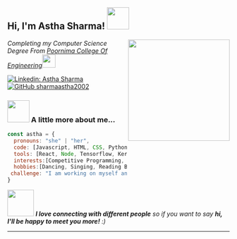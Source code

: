 <h2> Hi, I'm Astha Sharma! <img src="https://media.giphy.com/media/mGcNjsfWAjY5AEZNw6/giphy.gif" width="50"></h2>
<img align='right' src="https://media.giphy.com/media/ieyl9zmCjO4b4t6qoY/giphy.gif" width="230">
<p><em>Completing my Computer Science Degree From <a href="https://www.poornima.org/reap/?utm_source=Adsgrip&utm_medium=GMB&utm_campaign=Organic">Poornima College Of Engineering</a><img src="https://media.giphy.com/media/fYSnHlufseco8Fh93Z/giphy.gif" width="30"></br>
</em></p>

[![Linkedin: Astha Sharma](https://img.shields.io/badge/-AsthaSharma-blue?style=flat-square&logo=Linkedin&logoColor=white&link=https://www.linkedin.com/in/astha-sharma-69ab6b231/)](https://www.linkedin.com/in/astha-sharma-69ab6b231/)
[![GitHub sharmaastha2002](https://img.shields.io/github/followers/sharmaastha2002?label=follow&style=social)](https://github.com/sharmaastha2002)


### <img src="https://media.giphy.com/media/VgCDAzcKvsR6OM0uWg/giphy.gif" width="50"> A little more about me...  

```javascript
const astha = {
  pronouns: "she" | "her",
  code: [Javascript, HTML, CSS, Python, C++],
  tools: [React, Node, Tensorflow, Keras],
  interests:[Competitive Programming, Research, Problem Solving],
  hobbies:[Dancing, Singing, Reading Books],
 challenge: "I am working on myself and exploring various Technologies."
}
```

<img src="https://media.giphy.com/media/LnQjpWaON8nhr21vNW/giphy.gif" width="60"> <em><b>I love connecting with different people</b> so if you want to say <b>hi, I'll be happy to meet you more!</b> :)</em>

---
